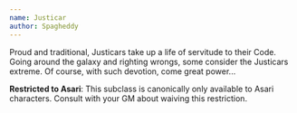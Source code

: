 ```yaml
---
name: Justicar
author: Spagheddy
---
```

Proud and traditional, Justicars take up a life of servitude to their Code. Going around the galaxy and righting
wrongs, some consider the Justicars extreme. Of course, with such devotion, come great power...

__Restricted to Asari__: This subclass is canonically only available to Asari characters. Consult with your GM about waiving this restriction.
